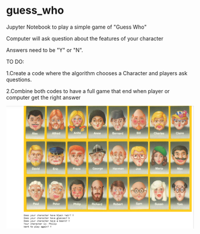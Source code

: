 # guess_who

Jupyter Notebook to play a simple game of "Guess Who"

Computer will ask question about the features of your character

Answers need to be "Y" or "N".

TO DO: 

1.Create a code where the algorithm chooses a Character and players ask questions.

2.Combine both codes to have a full game that end when player or computer get the right answer


![Example](Example.png)
